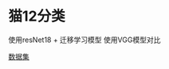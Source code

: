 # 猫12分类
使用resNet18 + 迁移学习模型
使用VGG模型对比

[数据集](https://hzh-1313930608.cos.ap-guangzhou.myqcloud.com/data/dataset_cat12/data.rar)